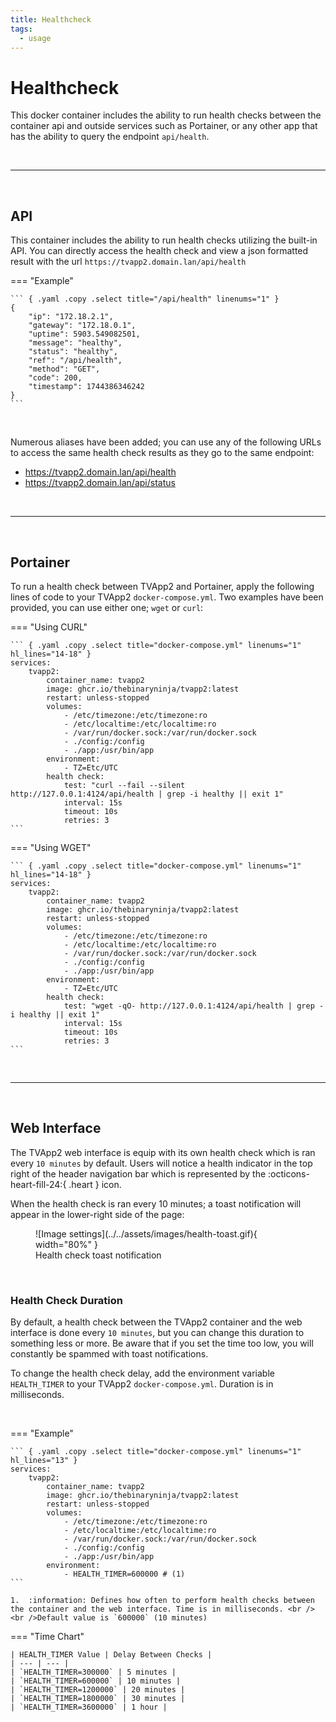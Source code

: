 ```yaml
---
title: Healthcheck
tags:
  - usage
---
```


# Healthcheck

This docker container includes the ability to run health checks between the container api and outside services such as Portainer, or any other app that has the ability to query the endpoint `api/health`.

<br />

---

<br />

## API
<!-- md:version stable-1.4.0 -->

This container includes the ability to run health checks utilizing the built-in API. You can directly access the health check and view a json formatted result with the url `https://tvapp2.domain.lan/api/health`

=== "Example"

    ``` { .yaml .copy .select title="/api/health" linenums="1" }
    {
        "ip": "172.18.2.1",
        "gateway": "172.18.0.1",
        "uptime": 5903.549082501,
        "message": "healthy",
        "status": "healthy",
        "ref": "/api/health",
        "method": "GET",
        "code": 200,
        "timestamp": 1744386346242
    }
    ```

<br />

Numerous aliases have been added; you can use any of the following URLs to access the same health check results as they go to the same endpoint:

- https://tvapp2.domain.lan/api/health
- https://tvapp2.domain.lan/api/status

<br />

---

<br />

## Portainer
<!-- md:version stable-1.3.0 -->

To run a health check between TVApp2 and Portainer, apply the following lines of code to your TVApp2 `docker-compose.yml`. Two examples have been provided, you can use either one; `wget` or `curl`:

=== "Using CURL"

    ``` { .yaml .copy .select title="docker-compose.yml" linenums="1" hl_lines="14-18" }
    services:
        tvapp2:
            container_name: tvapp2
            image: ghcr.io/thebinaryninja/tvapp2:latest
            restart: unless-stopped
            volumes:
                - /etc/timezone:/etc/timezone:ro
                - /etc/localtime:/etc/localtime:ro
                - /var/run/docker.sock:/var/run/docker.sock
                - ./config:/config
                - ./app:/usr/bin/app
            environment:
                - TZ=Etc/UTC
            health check:
                test: "curl --fail --silent http://127.0.0.1:4124/api/health | grep -i healthy || exit 1"
                interval: 15s
                timeout: 10s
                retries: 3
    ```

=== "Using WGET"

    ``` { .yaml .copy .select title="docker-compose.yml" linenums="1" hl_lines="14-18" }
    services:
        tvapp2:
            container_name: tvapp2
            image: ghcr.io/thebinaryninja/tvapp2:latest
            restart: unless-stopped
            volumes:
                - /etc/timezone:/etc/timezone:ro
                - /etc/localtime:/etc/localtime:ro
                - /var/run/docker.sock:/var/run/docker.sock
                - ./config:/config
                - ./app:/usr/bin/app
            environment:
                - TZ=Etc/UTC
            health check:
                test: "wget -qO- http://127.0.0.1:4124/api/health | grep -i healthy || exit 1"
                interval: 15s
                timeout: 10s
                retries: 3
    ```

<br />

---

<br />

## Web Interface
<!-- md:version stable-1.4.0 -->

The TVApp2 web interface is equip with its own health check which is ran every `10 minutes` by default. Users will notice a health indicator in the top right of the header navigation bar which is represented by the :octicons-heart-fill-24:{ .heart } icon.

When the health check is ran every 10 minutes; a toast notification will appear in the lower-right side of the page:

<figure markdown="span">
    ![Image settings](../../assets/images/health-toast.gif){ width="80%" }
    <figcaption>Health check toast notification</figcaption>
</figure>

<br />

### Health Check Duration
<!-- md:control env -->
<!-- md:version stable-1.4.0 -->
<!-- md:default `600000` -->

By default, a health check between the TVApp2 container and the web interface is done every `10 minutes`, but you can change this duration to something less or more. Be aware that if you set the time too low, you will constantly be spammed with toast notifications. 

To change the health check delay, add the environment variable `HEALTH_TIMER` to your TVApp2 `docker-compose.yml`. Duration is in milliseconds.

<br />

=== "Example"

    ``` { .yaml .copy .select title="docker-compose.yml" linenums="1" hl_lines="13" }
    services:
        tvapp2:
            container_name: tvapp2
            image: ghcr.io/thebinaryninja/tvapp2:latest
            restart: unless-stopped
            volumes:
                - /etc/timezone:/etc/timezone:ro
                - /etc/localtime:/etc/localtime:ro
                - /var/run/docker.sock:/var/run/docker.sock
                - ./config:/config
                - ./app:/usr/bin/app
            environment:
                - HEALTH_TIMER=600000 # (1)
    ```

    1.  :information: Defines how often to perform health checks between the container and the web interface. Time is in milliseconds. <br /><br />Default value is `600000` (10 minutes)

=== "Time Chart"

    | HEALTH_TIMER Value | Delay Between Checks |
    | --- | --- |
    | `HEALTH_TIMER=300000` | 5 minutes |
    | `HEALTH_TIMER=600000` | 10 minutes |
    | `HEALTH_TIMER=1200000` | 20 minutes |
    | `HEALTH_TIMER=1800000` | 30 minutes |
    | `HEALTH_TIMER=3600000` | 1 hour |

<br />
<br />
